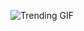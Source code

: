 
<!-- GIF_SECTION -->
![Trending GIF](https://media1.giphy.com/media/v1.Y2lkPThiYjIxNzcyMmlnd2s4eGU4bW04aTZ2d3UwMXNpMzMzbDZ3Z3Y0ZjJkcTE2c28xYSZlcD12MV9naWZzX3NlYXJjaCZjdD1n/6Wnvo39hEt48TNQmWf/giphy.gif)
<!-- END_GIF_SECTION -->
